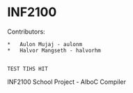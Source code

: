 INF2100
=======
Contributors:

	*	Aulon Mujaj - aulonm
	*	Halvor Mangseth - halvorhm
	
	
	TEST TIHS HIT



INF2100 School Project - AlboC Compiler

